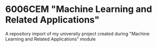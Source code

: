 # 6006CEM "Machine Learning and Related Applications"
A repository import of my university project created during "Machine Learning and Related Applications" module
